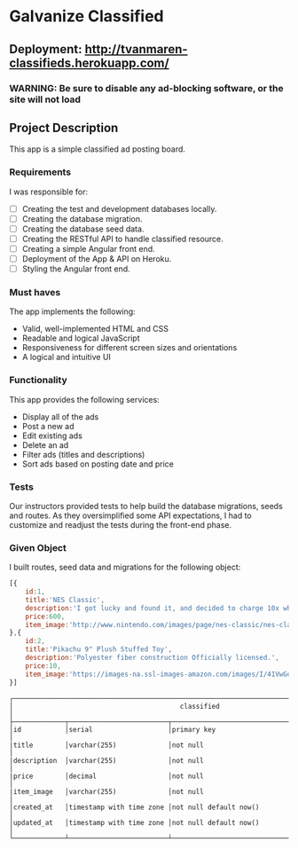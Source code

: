 # Galvanize Classified

## Deployment: http://tvanmaren-classifieds.herokuapp.com/
### WARNING: Be sure to disable any ad-blocking software, or the site will not load

## Project Description

This app is a simple classified ad posting board.

### Requirements

I was responsible for:

- [ ] Creating the test and development databases locally.
- [ ] Creating the database migration.
- [ ] Creating the database seed data.
- [ ] Creating the RESTful API to handle classified resource.
- [ ] Creating a simple Angular front end.
- [ ] Deployment of the App & API on Heroku.
- [ ] Styling the Angular front end.

### Must haves

The app implements the following:

- Valid, well-implemented HTML and CSS
- Readable and logical JavaScript
- Responsiveness for different screen sizes and orientations
- A logical and intuitive UI

### Functionality

This app provides the following services:

- Display all of the ads
- Post a new ad
- Edit existing ads
- Delete an ad
- Filter ads (titles and descriptions)
- Sort ads based on posting date and price

### Tests

Our instructors provided tests to help build the database migrations, seeds and routes. As they oversimplified some API expectations, I had to customize and readjust the tests during the front-end phase.

### Given Object

I built routes, seed data and migrations for the following object:

```javascript
[{
	id:1,
  	title:'NES Classic',
  	description:'I got lucky and found it, and decided to charge 10x what it was worth.',
	price:600,
	item_image:'http://www.nintendo.com/images/page/nes-classic/nes-classic-edition-box.png'
},{
	id:2,
  	title:'Pikachu 9" Plush Stuffed Toy',
  	description:'Polyester fiber construction Officially licensed.',
	price:10,
	item_image:'https://images-na.ssl-images-amazon.com/images/I/41VwGotRZsL._SY300_.jpg'
}]
```

```text
┌──────────────────────────────────────────────────────────────────────────────────────────┐
│                                          classified                                      │
├─────────────┬─────────────────────────┬──────────────────────────────────────────────────┤
│id           │serial                   │primary key                                       │
|title        │varchar(255)             │not null                                          │
|description  │varchar(255)             │not null                                          │      
|price        │decimal                  │not null                                          │      
|item_image   │varchar(255)             │not null                                          │
│created_at   │timestamp with time zone │not null default now()                            │
│updated_at   │timestamp with time zone │not null default now()                            │
└─────────────┴─────────────────────────┴──────────────────────────────────────────────────┘
```
